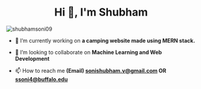 <h1 align="center">Hi 👋, I'm Shubham</h1>
<p align="left"> <img src="https://komarev.com/ghpvc/?username=shubhamsoni09&label=Profile%20views&color=0e75b6&style=flat" alt="shubhamsoni09" /> </p>

- 🔭 I’m currently working on **a camping website made using MERN stack.**

- 👯 I’m looking to collaborate on **Machine Learning and Web Development**

- 📫 How to reach me **(Email) sonishubham.v@gmail.com OR ssoni4@buffalo.edu**



  
